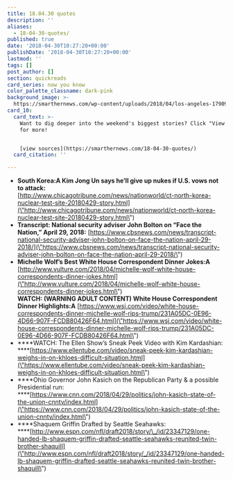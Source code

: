 ```yaml
---
title: 18.04.30 quotes
description: ''
aliases:
  - 18-04-30-quotes/
published: true
date: '2018-04-30T10:27:20+00:00'
publishDate: '2018-04-30T10:27:20+00:00'
lastmod: ''
tags: []
post_author: []
section: quickreads
card_series: now you know
color_palette_classname: dark-pink
background_image: >-
  https://smarthernews.com/wp-content/uploads/2018/04/los-angeles-1790986_1920.jpg
card_10:
  card_text: >-
    Want to dig deeper into the weekend's biggest stories? Click "View Sources"
    for more!


    [view sources](https://smarthernews.com/18-04-30-quotes/)
  card_citation: ''

---
```

*   **South Korea:A Kim Jong Un says he’ll give up nukes if U.S. vows not to attack:**  
    [http://www.chicagotribune.com/news/nationworld/ct-north-korea-nuclear-test-site-20180429-story.html](\"http://www.chicagotribune.com/news/nationworld/ct-north-korea-nuclear-test-site-20180429-story.html\")
*   **Transcript: National security adviser John Bolton on “Face the Nation,” April 29, 2018:** [https://www.cbsnews.com/news/transcript-national-security-adviser-john-bolton-on-face-the-nation-april-29-2018/](\"https://www.cbsnews.com/news/transcript-national-security-adviser-john-bolton-on-face-the-nation-april-29-2018/\")
*   **Michelle Wolf’s Best White House Correspondent Dinner Jokes:A** [http://www.vulture.com/2018/04/michelle-wolf-white-house-correspondents-dinner-jokes.html](\"http://www.vulture.com/2018/04/michelle-wolf-white-house-correspondents-dinner-jokes.html\")  
    ****WATCH: (WARNING ADULT CONTENT) White House Correspondent Dinner Highlights:A**** [https://www.wsj.com/video/white-house-correspondents-dinner-michelle-wolf-rips-trump/231A05DC-0E96-4D66-907F-FCDB80426F64.html](\"https://www.wsj.com/video/white-house-correspondents-dinner-michelle-wolf-rips-trump/231A05DC-0E96-4D66-907F-FCDB80426F64.html\")
*   ****WATCH: The Ellen Show’s Sneak Peek Video with Kim Kardashian:  
    ****[https://www.ellentube.com/video/sneak-peek-kim-kardashian-weighs-in-on-khloes-difficult-situation.html](\"https://www.ellentube.com/video/sneak-peek-kim-kardashian-weighs-in-on-khloes-difficult-situation.html\")
*   ****Ohio Governor John Kasich on the Republican Party & a possible Presidential run:  
    ****[https://www.cnn.com/2018/04/29/politics/john-kasich-state-of-the-union-cnntv/index.html](\"https://www.cnn.com/2018/04/29/politics/john-kasich-state-of-the-union-cnntv/index.html\")
*   ****Shaquem Griffin Drafted by Seattle Seahawks:  
    ****[http://www.espn.com/nfl/draft2018/story/\_/id/23347129/one-handed-lb-shaquem-griffin-drafted-seattle-seahawks-reunited-twin-brother-shaquill](\"http://www.espn.com/nfl/draft2018/story/_/id/23347129/one-handed-lb-shaquem-griffin-drafted-seattle-seahawks-reunited-twin-brother-shaquill\")